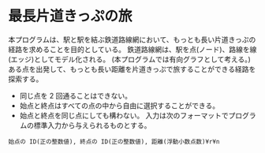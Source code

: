 # 最長片道きっぷの旅
本プログラムは、駅と駅を結ぶ鉄道路線網において、もっとも長い片道きっぷの経路を求めることを目的としている。
鉄道路線網は、駅を点(ノード)、路線を線(エッジ)としてモデル化される。
(本プログラムでは有向グラフとして考える。)
ある点を出発して、もっとも長い距離を片道きっぷで旅することができる経路を探索する。
- 同じ点を 2 回通ることはできない。
- 始点と終点はすべての点の中から自由に選択することができる。
- 始点と終点を同じ点にしても構わない。
入力は次のフォーマットでプログラムの標準入力から与えられるものとする。
```
始点の ID(正の整数値), 終点の ID(正の整数値), 距離(浮動小数点数)¥r¥n
```
